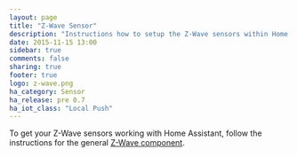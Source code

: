 ```yaml
---
layout: page
title: "Z-Wave Sensor"
description: "Instructions how to setup the Z-Wave sensors within Home Assistant."
date: 2015-11-15 13:00
sidebar: true
comments: false
sharing: true
footer: true
logo: z-wave.png
ha_category: Sensor
ha_release: pre 0.7
ha_iot_class: "Local Push"
---
```


To get your Z-Wave sensors working with Home Assistant, follow the instructions for the general [Z-Wave component](/components/zwave/).
